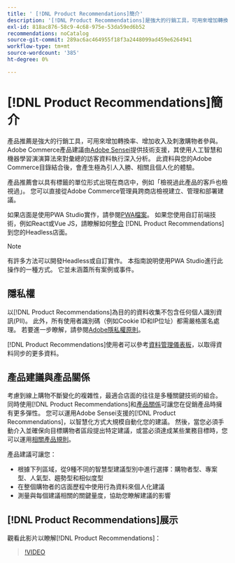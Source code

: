 ```yaml
---
title: ' [!DNL Product Recommendations]簡介'
description: '[!DNL Product Recommendations]是強大的行銷工具，可用來增加轉換率、增加收入及刺激購物者參與。'
exl-id: 818ac876-58c9-4c68-975e-53da59ed6b52
recommendations: noCatalog
source-git-commit: 289ac6ac464955f18f3a2448099ad459e6264941
workflow-type: tm+mt
source-wordcount: '385'
ht-degree: 0%

---
```


# [!DNL Product Recommendations]簡介

產品推薦是強大的行銷工具，可用來增加轉換率、增加收入及刺激購物者參與。 Adobe Commerce產品建議由[Adobe Sensei](https://www.adobe.com/sensei.html)提供技術支援，其使用人工智慧和機器學習演演算法來對彙總的訪客資料執行深入分析。 此資料與您的Adobe Commerce目錄結合後，會產生極為引人入勝、相關且個人化的體驗。

產品推薦會以具有標籤的單位形式出現在商店中，例如「檢視過此產品的客戶也檢視過」。 您可以直接從Adobe Commerce管理員跨商店檢視建立、管理和部署建議。

如果店面是使用PWA Studio實作，請參閱[PWA檔案](https://developer.adobe.com/commerce/pwa-studio/integrations/product-recommendations/)。 如果您使用自訂前端技術，例如React或Vue JS，請瞭解如何[整合](headless.md) [!DNL Product Recommendations]到您的Headless店面。

>[!NOTE]
>
>有許多方法可以開發Headless或自訂實作。 本指南說明使用PWA Studio進行此操作的一種方式。 它並未涵蓋所有案例或事件。

## 隱私權

以[!DNL Product Recommendations]為目的的資料收集不包含任何個人識別資訊(PII)。 此外，所有使用者識別碼（例如Cookie ID和IP位址）都需嚴格匿名處理。 若要進一步瞭解，請參閱[Adobe隱私權原則](https://www.adobe.com/privacy/policy.html)。

[!DNL Product Recommendations]使用者可以參考[資料管理儀表板](https://experienceleague.adobe.com/docs/commerce-admin/systems/data-transfer/data-dashboard.html)，以取得資料同步的更多資料。

## 產品建議與產品關係

考慮到線上購物不斷變化的複雜性，最適合店面的往往是多種關鍵技術的組合。 同時使用[!DNL Product Recommendations]和[產品關係](https://experienceleague.adobe.com/docs/commerce-admin/marketing/promotions/product-relationships/product-relationships.html)可讓您在促銷產品時擁有更多彈性。 您可以運用Adobe Sensei支援的[!DNL Product Recommendations]，以智慧化方式大規模自動化您的建議。 然後，當您必須手動介入並確保向目標購物者區段提出特定建議，或當必須達成某些業務目標時，您可以運用[相關產品規則](https://experienceleague.adobe.com/docs/commerce-admin/marketing/promotions/product-relationships/product-related-rules.html)。

產品建議可讓您：

- 根據下列區域，從9種不同的智慧型建議型別中進行選擇：購物者型、專案型、人氣型、趨勢型和相似度型
- 在整個購物者的店面歷程中使用行為資料來個人化建議
- 測量與每個建議相關的關鍵量度，協助您瞭解建議的影響

## [!DNL Product Recommendations]展示

觀看此影片以瞭解[!DNL Product Recommendations]：

>[!VIDEO](https://video.tv.adobe.com/v/343991?quality=12)
